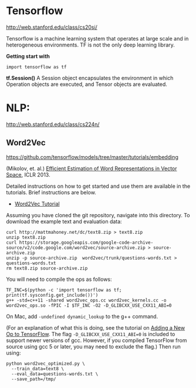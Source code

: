 # Tensorflow

http://web.stanford.edu/class/cs20si/


Tensorflow is a machine learning system that operates at large scale and in heterogeneous environments.
TF is not the only deep learning library.

__Getting start with__

```
import tensorflow as tf
```

__tf.Session()__
A Session object encapsulates the environment in which Operation objects are executed, and Tensor objects are evaluated.


# NLP:
http://web.stanford.edu/class/cs224n/

## Word2Vec
https://github.com/tensorflow/models/tree/master/tutorials/embedding

(Mikolov, et. al.) [Efficient Estimation of Word Representations in Vector Space](http://arxiv.org/abs/1301.3781),
ICLR 2013.

Detailed instructions on how to get started and use them are available in the
tutorials. Brief instructions are below.

* [Word2Vec Tutorial](http://tensorflow.org/tutorials/word2vec)

Assuming you have cloned the git repository, navigate into this directory. To download the example text and evaluation data:

```shell
curl http://mattmahoney.net/dc/text8.zip > text8.zip
unzip text8.zip
curl https://storage.googleapis.com/google-code-archive-source/v2/code.google.com/word2vec/source-archive.zip > source-archive.zip
unzip -p source-archive.zip  word2vec/trunk/questions-words.txt > questions-words.txt
rm text8.zip source-archive.zip
```

You will need to compile the ops as follows:

```shell
TF_INC=$(python -c 'import tensorflow as tf; print(tf.sysconfig.get_include())')
g++ -std=c++11 -shared word2vec_ops.cc word2vec_kernels.cc -o word2vec_ops.so -fPIC -I $TF_INC -O2 -D_GLIBCXX_USE_CXX11_ABI=0
```

On Mac, add `-undefined dynamic_lookup` to the g++ command.

(For an explanation of what this is doing, see the tutorial on [Adding a New Op to TensorFlow](https://www.tensorflow.org/how_tos/adding_an_op/#building_the_op_library). The flag `-D_GLIBCXX_USE_CXX11_ABI=0` is included to support newer versions of gcc. However, if you compiled TensorFlow from source using gcc 5 or later, you may need to exclude the flag.)
Then run using:

```shell
python word2vec_optimized.py \
  --train_data=text8 \
  --eval_data=questions-words.txt \
  --save_path=/tmp/
```
